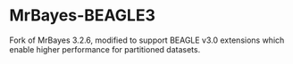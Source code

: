 # MrBayes-BEAGLE3
Fork of MrBayes 3.2.6, modified to support BEAGLE v3.0 extensions which enable higher performance for partitioned datasets.

